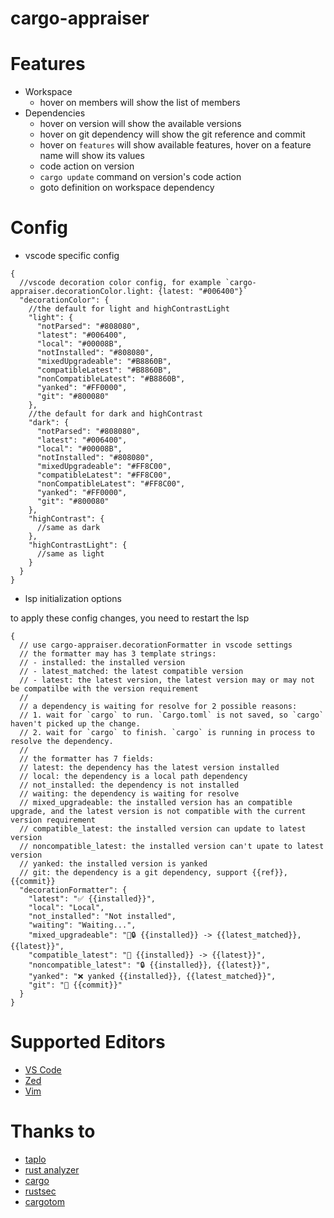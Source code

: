 # cargo-appraiser

# Features

- Workspace
  - hover on members will show the list of members
- Dependencies
  - hover on version will show the available versions
  - hover on git dependency will show the git reference and commit
  - hover on `features` will show available features, hover on a feature name
    will show its values
  - code action on version
  - `cargo update` command on version's code action
  - goto definition on workspace dependency

# Config

- vscode specific config

```jsonc
{
  //vscode decoration color config, for example `cargo-appraiser.decorationColor.light: {latest: "#006400"}`
  "decorationColor": {
    //the default for light and highContrastLight
    "light": {
      "notParsed": "#808080",
      "latest": "#006400",
      "local": "#00008B",
      "notInstalled": "#808080",
      "mixedUpgradeable": "#B8860B",
      "compatibleLatest": "#B8860B",
      "nonCompatibleLatest": "#B8860B",
      "yanked": "#FF0000",
      "git": "#800080"
    },
    //the default for dark and highContrast
    "dark": {
      "notParsed": "#808080",
      "latest": "#006400",
      "local": "#00008B",
      "notInstalled": "#808080",
      "mixedUpgradeable": "#FF8C00",
      "compatibleLatest": "#FF8C00",
      "nonCompatibleLatest": "#FF8C00",
      "yanked": "#FF0000",
      "git": "#800080"
    },
    "highContrast": {
      //same as dark
    },
    "highContrastLight": {
      //same as light
    }
  }
}
```

- lsp initialization options

to apply these config changes, you need to restart the lsp

```jsonc
{
  // use cargo-appraiser.decorationFormatter in vscode settings
  // the formatter may has 3 template strings:
  // - installed: the installed version
  // - latest_matched: the latest compatible version
  // - latest: the latest version, the latest version may or may not be compatilbe with the version requirement
  //
  // a dependency is waiting for resolve for 2 possible reasons:
  // 1. wait for `cargo` to run. `Cargo.toml` is not saved, so `cargo` haven't picked up the change.
  // 2. wait for `cargo` to finish. `cargo` is running in process to resolve the dependency.
  //
  // the formatter has 7 fields:
  // latest: the dependency has the latest version installed
  // local: the dependency is a local path dependency
  // not_installed: the dependency is not installed
  // waiting: the dependency is waiting for resolve
  // mixed_upgradeable: the installed version has an compatible upgrade, and the latest version is not compatible with the current version requirement
  // compatible_latest: the installed version can update to latest version
  // noncompatible_latest: the installed version can't upate to latest version
  // yanked: the installed version is yanked
  // git: the dependency is a git dependency, support {{ref}}, {{commit}}
  "decorationFormatter": {
    "latest": "✅ {{installed}}",
    "local": "Local",
    "not_installed": "Not installed",
    "waiting": "Waiting...",
    "mixed_upgradeable": "🚀🔒 {{installed}} -> {{latest_matched}},  {{latest}}",
    "compatible_latest": "🚀 {{installed}} -> {{latest}}",
    "noncompatible_latest": "🔒 {{installed}}, {{latest}}",
    "yanked": "❌ yanked {{installed}}, {{latest_matched}}",
    "git": "🐙 {{commit}}"
  }
}
```

# Supported Editors

- [VS Code](https://marketplace.visualstudio.com/items?itemName=washan.cargo-appraiser)
- [Zed](https://github.com/washanhanzi/zed-cargo-appraiser)
- [Vim](https://github.com/washanhanzi/cargo-appraiser.nvim)

# Thanks to

- [taplo](https://github.com/tamasfe/taplo)
- [rust analyzer](https://github.com/rust-lang/rust-analyzer)
- [cargo](https://github.com/rust-lang/cargo)
- [rustsec](https://github.com/rustsec/rustsec)
- [cargotom](https://github.com/frederik-uni/cargotom)
